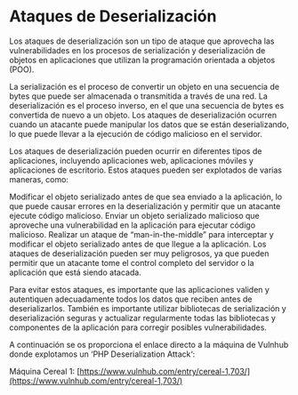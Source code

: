 # Ataques de Deserialización

Los ataques de deserialización son un tipo de ataque que aprovecha las vulnerabilidades en los procesos de serialización y deserialización de objetos en aplicaciones que utilizan la programación orientada a objetos (POO).

La serialización es el proceso de convertir un objeto en una secuencia de bytes que puede ser almacenada o transmitida a través de una red. La deserialización es el proceso inverso, en el que una secuencia de bytes es convertida de nuevo a un objeto. Los ataques de deserialización ocurren cuando un atacante puede manipular los datos que se están deserializando, lo que puede llevar a la ejecución de código malicioso en el servidor.

Los ataques de deserialización pueden ocurrir en diferentes tipos de aplicaciones, incluyendo aplicaciones web, aplicaciones móviles y aplicaciones de escritorio. Estos ataques pueden ser explotados de varias maneras, como:

Modificar el objeto serializado antes de que sea enviado a la aplicación, lo que puede causar errores en la deserialización y permitir que un atacante ejecute código malicioso.
Enviar un objeto serializado malicioso que aproveche una vulnerabilidad en la aplicación para ejecutar código malicioso.
Realizar un ataque de “man-in-the-middle” para interceptar y modificar el objeto serializado antes de que llegue a la aplicación.
Los ataques de deserialización pueden ser muy peligrosos, ya que pueden permitir que un atacante tome el control completo del servidor o la aplicación que está siendo atacada.

Para evitar estos ataques, es importante que las aplicaciones validen y autentiquen adecuadamente todos los datos que reciben antes de deserializarlos. También es importante utilizar bibliotecas de serialización y deserialización seguras y actualizar regularmente todas las bibliotecas y componentes de la aplicación para corregir posibles vulnerabilidades.

A continuación se os proporciona el enlace directo a la máquina de Vulnhub donde explotamos un ‘PHP Deserialization Attack‘:

Máquina Cereal 1: [https://www.vulnhub.com/entry/cereal-1,703/](https://www.vulnhub.com/entry/cereal-1,703/)
